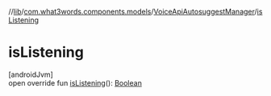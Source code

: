 //[lib](../../../index.md)/[com.what3words.components.models](../index.md)/[VoiceApiAutosuggestManager](index.md)/[isListening](is-listening.md)

# isListening

[androidJvm]\
open override fun [isListening](is-listening.md)(): [Boolean](https://kotlinlang.org/api/latest/jvm/stdlib/kotlin/-boolean/index.html)
